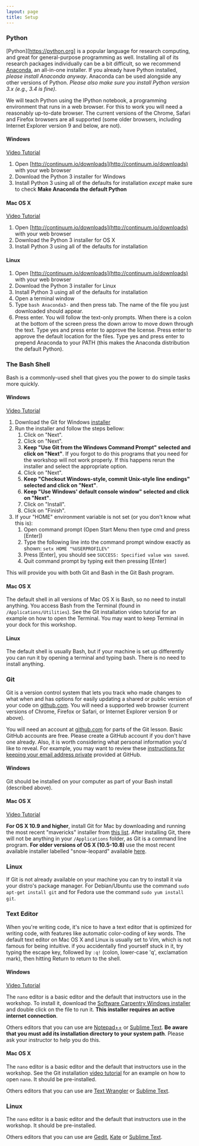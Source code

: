 ```yaml
---
layout: page
title: Setup
---
```


### Python

[Python][https://python.org] is a popular language for research computing, and great for general-purpose programming as well. 
Installing all of its research packages individually can be a bit difficult, so we recommend 
[Anaconda](https://www.continuum.io/anaconda), 
an all-in-one installer. If you already have Python installed, *please install Anaconda anyway*. Anaconda
can be used alongside any other versions of Python. *Please also make sure you install Python version 
3.x (e.g., 3.4 is fine)*.

We will teach Python using the IPython notebook, a programming environment that runs in a web browser. 
For this to work you will need a reasonably up-to-date browser. The current versions of the Chrome, 
Safari and Firefox browsers are all supported (some older browsers, including Internet Explorer version 9 
and below, are not).

#### Windows

[Video Tutorial](https://www.youtube.com/watch?v=xxQ0mzZ8UvA)

1. Open [http://continuum.io/downloads](http://continuum.io/downloads) with your web browser
2. Download the Python 3 installer for Windows
3. Install Python 3 using all of the defaults for installation *except* make sure to check 
**Make Anaconda the default Python**

#### Mac OS X

[Video Tutorial](https://www.youtube.com/watch?v=TcSAln46u9U)

1. Open [http://continuum.io/downloads](http://continuum.io/downloads) with your web browser
2. Download the Python 3 installer for OS X
3. Install Python 3 using all of the defaults for installation

#### Linux

1. Open [http://continuum.io/downloads](http://continuum.io/downloads) with your web browser
2. Download the Python 3 installer for Linux
3. Install Python 3 using all of the defaults for installation
4. Open a terminal window
5. Type `bash Anaconda3-` and then press tab. The name of the file you just downloaded 
   should appear.
6. Press enter. You will follow the text-only prompts. When there is a colon at the bottom of the 
   screen press the down arrow to move down through the text. Type yes and press enter to approve the 
   license. Press enter to approve the default location for the files. Type yes and press enter to 
   prepend Anaconda to your PATH (this makes the Anaconda distribution the default Python).

### The Bash Shell

Bash is a commonly-used shell that gives you the power to do simple tasks more quickly.

#### Windows

[Video Tutorial](https://www.youtube.com/watch?v=339AEqk9c-8)

1. Download the Git for Windows [installer](https://git-for-windows.github.io/)
2. Run the installer and follow the steps bellow:
   1. Click on "Next".
   2. Click on "Next".
   3. **Keep "Use Git from the Windows Command Prompt" selected and click on "Next"**. 
      If you forgot to do this programs that you need for the workshop will not work properly. 
      If this happens rerun the installer and select the appropriate option.
   4. Click on "Next".
   5. **Keep "Checkout Windows-style, commit Unix-style line endings" selected and click on "Next"**.
   6. **Keep "Use Windows' default console window" selected and click on "Next"**.
   7. Click on "Install".
   8. Click on "Finish".
3. If your "HOME" environment variable is not set (or you don't know what this is):
   1. Open command prompt (Open Start Menu then type cmd and press [Enter])
   2. Type the following line into the command prompt window exactly as shown: `setx HOME "%USERPROFILE%"`
   3. Press [Enter], you should see `SUCCESS: Specified value was saved`.
   4. Quit command prompt by typing exit then pressing [Enter]

This will provide you with both Git and Bash in the Git Bash program.

#### Mac OS X

The default shell in all versions of Mac OS X is Bash, so no need to install anything. 
You access Bash from the Terminal (found in `/Applications/Utilities`). See the Git installation 
video tutorial for an example on how to open the Terminal. You may want to keep Terminal 
in your dock for this workshop.

#### Linux

The default shell is usually Bash, but if your machine is set up differently you can run it 
by opening a terminal and typing bash. There is no need to install anything.

### Git

Git is a version control system that lets you track who made changes to what when and has options 
for easily updating a shared or public version of your code on [github.com](https://github.com/). You will need a 
supported web browser (current versions of Chrome, Firefox or Safari, or Internet Explorer version 9 or above).

You will need an account at [github.com](https://github.com/) for parts of the Git lesson. Basic GitHub accounts are free. 
Please create a GitHub account if you don't have one already. Also, it is worth considering what personal 
information you'd like to reveal. For example, you may want to review these 
[instructions for keeping your email address private](https://help.github.com/articles/keeping-your-email-address-private/)
provided at GitHub.

#### Windows

Git should be installed on your computer as part of your Bash install (described above).

#### Mac OS X

[Video Tutorial](https://www.youtube.com/watch?v=9LQhwETCdwY)

**For OS X 10.9 and higher**, install Git for Mac by downloading and running the most recent "mavericks" installer 
from [this list](http://sourceforge.net/projects/git-osx-installer/files/). After installing Git, there will 
not be anything in your `/Applications` folder, as Git is a 
command line program. **For older versions of OS X (10.5-10.8)** use the most recent available installer 
labelled "snow-leopard" available [here](http://sourceforge.net/projects/git-osx-installer/files/).

### Linux

If Git is not already available on your machine you can try to install it via your distro's package manager. 
For Debian/Ubuntu use the command `sudo apt-get install git` and for Fedora use the command `sudo yum install git`.

### Text Editor

When you're writing code, it's nice to have a text editor that is optimized for writing code, with features like 
automatic color-coding of key words. The default text editor on Mac OS X and Linux is usually set to Vim, 
which is not famous for being intuitive. if you accidentally find yourself stuck in it, try typing the escape key, 
followed by `:q!` (colon, lower-case 'q', exclamation mark), then hitting Return to return to the shell.

#### Windows

[Video Tutorial](https://www.youtube.com/watch?v=9LQhwETCdwY)

The `nano` editor is a basic editor and the default that instructors use in the workshop. 
To install it, download the 
[Software Carpentry Windows installer](https://github.com/swcarpentry/windows-installer/releases/download/v0.3/SWCarpentryInstaller.exe) 
and double click on the 
file to run it. **This installer requires an active internet connection**.

Others editors that you can use are [Notepad++](http://notepad-plus-plus.org/) or 
[Sublime Text](http://www.sublimetext.com/). **Be aware that you must add 
its installation directory to your system path**. Please ask your instructor to help you do this.

#### Mac OS X

The `nano` editor is a basic editor and the default that instructors use in the workshop.  See the 
Git installation [video tutorial](https://www.youtube.com/watch?v=9LQhwETCdwY) for an example on 
how to open `nano`. It should be pre-installed.

Others editors that you can use are [Text Wrangler](http://www.barebones.com/products/textwrangler/) or 
[Sublime Text](http://www.sublimetext.com/).

### Linux

The `nano` editor is a basic editor and the default that instructors use in the workshop. It should be pre-installed.

Others editors that you can use are [Gedit](https://wiki.gnome.org/Apps/Gedit), [Kate](http://kate-editor.org/) or 
[Sublime Text](http://www.sublimetext.com/).


